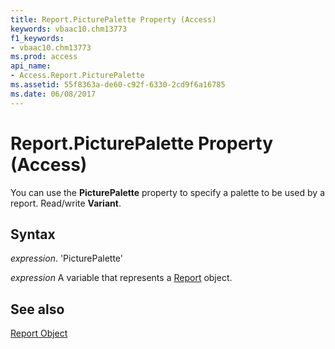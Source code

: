 ```yaml
---
title: Report.PicturePalette Property (Access)
keywords: vbaac10.chm13773
f1_keywords:
- vbaac10.chm13773
ms.prod: access
api_name:
- Access.Report.PicturePalette
ms.assetid: 55f8363a-de60-c92f-6330-2cd9f6a16785
ms.date: 06/08/2017
---
```



# Report.PicturePalette Property (Access)

You can use the  **PicturePalette** property to specify a palette to be used by a report. Read/write **Variant**.


## Syntax

 _expression_. 'PicturePalette'

 _expression_ A variable that represents a [Report](./Access.Report.md) object.


## See also


[Report Object](Access.Report.md)

